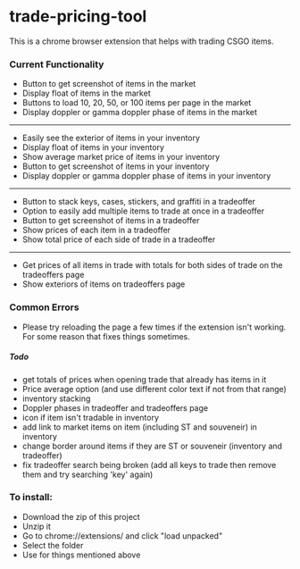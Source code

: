 # trade-pricing-tool
This is a chrome browser extension that helps with trading CSGO items.

### Current Functionality
- Button to get screenshot of items in the market
- Display float of items in the market
- Buttons to load 10, 20, 50, or 100 items per page in the market
- Display doppler or gamma doppler phase of items in the market
- ------------------------------------------------------------------------------
- Easily see the exterior of items in your inventory
- Display float of items in your inventory
- Show average market price of items in your inventory
- Button to get screenshot of items in your inventory
- Display doppler or gamma doppler phase of items in your inventory
- ------------------------------------------------------------------------------
- Button to stack keys, cases, stickers, and graffiti in a tradeoffer
- Option to easily add multiple items to trade at once in a tradeoffer
- Button to get screenshot of items in a tradeoffer
- Show prices of each item in a tradeoffer
- Show total price of each side of trade in a tradeoffer
- ------------------------------------------------------------------------------
- Get prices of all items in trade with totals for both sides of trade on the tradeoffers page
- Show exteriors of items on tradeoffers page

### Common Errors
- Please try reloading the page a few times if the extension isn't working. For some reason that fixes things sometimes.

##### Todo
- get totals of prices when opening trade that already has items in it
- Price average option (and use different color text if not from that range)
- inventory stacking
- Doppler phases in tradeoffer and tradeoffers page
- icon if item isn't tradable in inventory
- add link to market items on item (including ST and souveneir) in inventory
- change border around items if they are ST or souveneir (inventory and tradeoffer)
- fix tradeoffer search being broken (add all keys to trade then remove them and try searching 'key' again)

### To install:
- Download the zip of this project
- Unzip it
- Go to chrome://extensions/ and click "load unpacked"
- Select the folder
- Use for things mentioned above
